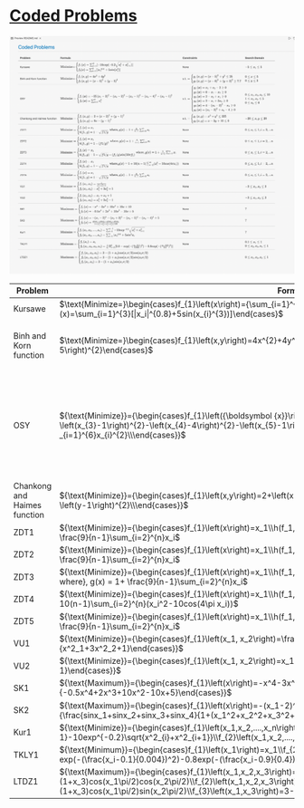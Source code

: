 
# [Coded Problems](https://en.wikipedia.org/wiki/Test_functions_for_optimization)
  


![Problem_list](Workspace/images/problem_list.png?raw=true "Title")




| Problem | Formula| Constraints|Search Domain|
|---      |----    |----         |----|
|Kursawe| $\text{Minimize=}\begin{cases}f_{1}\left(x\right)={\sum_{i=1}^{2}[-10exp(-0.2\sqrt{x_{i}^{2}+x^2_{i+1}})]} \\f_{2}(x)=\sum_{i=1}^{3}[\|x_i\|^{0.8}+5sin(x_{i}^{3})]\end{cases}$ |None |$-5\leq{}x_{1}\leq{5}$| 
|Binh and Korn function|$\text{Minimize=}\begin{cases}f_{1}\left(x,y\right)=4x^{2}+4y^{2}\\f_{2}\left(x,y\right)=\left(x-5\right)^{2}+\left(y-5\right)^{2}\end{cases}$| $\text{s.t.}=\begin{cases}g_{1}\left(x,y\right)=\left(x-5\right)^{2}+y^{2}\leq 25\\g_{2}\left(x,y\right)=\left(x-8\right)^{2}+\left(y+3\right)^{2}\geq 7.7\end{cases}$|$0\leq{x}\leq5\\0\leq{y}\leq3$|
|OSY|${\text{Minimize}}={\begin{cases}f_{1}\left({\boldsymbol {x}}\right)=-25\left(x_{1}-2\right)^{2}-\left(x_{2}-2\right)^{2}-\left(x_{3}-1\right)^{2}-\left(x_{4}-4\right)^{2}-\left(x_{5}-1\right)^{2}\\f_{2}\left({\boldsymbol {x}}\right)=\sum _{i=1}^{6}x_{i}^{2}\\\end{cases}}$|${\text{s.t.}}={\begin{cases}g_{1}\left({\boldsymbol {x}}\right)=x_{1}+x_{2}-2\geq 0\\g_{2}\left({\boldsymbol {x}}\right)=6-x_{1}-x_{2}\geq 0\\g_{3}\left({\boldsymbol {x}}\right)=2-x_{2}+x_{1}\geq 0\\g_{4}\left({\boldsymbol {x}}\right)=2-x_{1}+3x_{2}\geq 0\\g_{5}\left({\boldsymbol {x}}\right)=4-\left(x_{3}-3\right)^{2}-x_{4}\geq 0\\g_{6}\left({\boldsymbol {x}}\right)=\left(x_{5}-3\right)^{2}+x_{6}-4\geq 0\end{cases}}$|$0\leq{x_1, x_2,x_6}\leq10\\1\leq{x_5,x_3}\leq5\\0\leq{x_4}\leq{6}$|
|Chankong and Haimes function| ${\text{Minimize}}={\begin{cases}f_{1}\left(x,y\right)=2+\left(x-2\right)^{2}+\left(y-1\right)^{2}\\f_{2}\left(x,y\right)=9x-\left(y-1\right)^{2}\\\end{cases}}$| ${\text{s.t.}}={\begin{cases}g_{1}\left(x,y\right)=x^{2}+y^{2}\leq 225\\g_{2}\left(x,y\right)=x-3y+10\leq 0\\\end{cases}}$|$-20\leq{x,y}\leq20$ |
|ZDT1|${\text{Minimize}}={\begin{cases}f_{1}\left(x\right)=x_1\\h(f_1, g)= 1-\sqrt{f1/g} \\\end{cases}} \text{   where}, g(x) = 1+ \frac{9}{n-1}\sum_{i=2}^{n}x_i$|None|$0\leq{x_i}\leq{1}, i=2, ...n$|
|ZDT2|${\text{Minimize}}={\begin{cases}f_{1}\left(x\right)=x_1\\h(f_1, g)= 1-(f1/g)^2 \\\end{cases}} \text{  where}, g(x) = 1+ \frac{9}{n-1}\sum_{i=2}^{n}x_i$|None|$0\leq{x_i}\leq{1}, i=2, ...n$|
|ZDT3|${\text{Minimize}}={\begin{cases}f_{1}\left(x\right)=x_1\\h(f_1, g)= 1-\sqrt{f1/g}-(f_1/g)sin(10\pi f_1) \\\end{cases}} \text{   where}, g(x) = 1+ \frac{9}{n-1}\sum_{i=2}^{n}x_i$|None|$0\leq{x_i}\leq{1}, i=2, ...n$|
|ZDT4|${\text{Minimize}}={\begin{cases}f_{1}\left(x\right)=x_1\\h(f_1, g)= 1-\sqrt{f1/g} \\\end{cases}} \text{   where,} g(x) = 1+ 10(n-1)\sum_{i=2}^{n}(x_i^2-10cos(4\pi x_i))$|None|$0\leq{x_i}\leq{1}, i=2, ...n$|
|ZDT5|${\text{Minimize}}={\begin{cases}f_{1}\left(x\right)=x_1\\h(f_1, g)= 1-\sqrt{f1/g} \\\end{cases}} \text{   where}, g(x) = 1+ \frac{9}{n-1}\sum_{i=2}^{n}x_i$|None|$0\leq{x_i}\leq{1}, i=2, ...n$|
|VU1|${\text{Minimize}}={\begin{cases}f_{1}\left(x_1, x_2\right)=\frac{1}{x^2_1+x^2_2+1}\\f_{2}\left(x_1, x_2\right)={x^2_1+3x^2_2+1}\end{cases}}$|None|$-3\leq{x_1,x_2}\leq3$ |
|VU2|${\text{Minimize}}={\begin{cases}f_{1}\left(x_1, x_2\right)=x_1+x_2+1\\f_{2}\left(x_1, x_2\right)={x^2_1+2x^2_2-1}\end{cases}}$|None|$-3\leq{x_1,x_2}\leq3$  |
|SK1 |${\text{Maximum}}={\begin{cases}f_{1}\left(x\right)=-x^4-3x^3+10x^2+10x+10\\f_{2}\left(x\right)={-0.5x^4+2x^3+10x^2-10x+5}\end{cases}}$|None|$?$|
|SK2 |${\text{Maximum}}={\begin{cases}f_{1}\left(x\right)=-(x_1-2)^2-(x_2+3)^2-(x_3-5)^2-(x_4-4)^2+5\\f_{2}\left(x\right)={\frac{sinx_1+sinx_2+sinx_3+sinx_4}{1+(x_1^2+x_2^2+x_3^2+x_4^2)/100}}\end{cases}}$|None|$?$|
|Kur1|${\text{Minimize}}={\begin{cases}f_{1}\left(x_1,x_2,....,x_n\right)=\sum_{i=1}^{n-1}-10exp^{-0.2}\sqrt{x^2_{i}+x^2_{i+1}}\\f_{2}\left(x_1,x_2,....,x_n\right)=\sum^{n}_{i=1}\|x_i\|^{0.8}+5sin^3x_i\\\end{cases}}$|None|$?$|
|TKLY1|${\text{Minimum}}={\begin{cases}f_{1}\left(x_1\right)=x_1\\f_{2}\left(x_1,x_2,x_3,x_4\right)={\frac{1}{x_i}\Pi_{i=2}^{4}[2.0-exp(-(\frac{x_i-0.1}{0.004})^2)-0.8exp(-(\frac{x_i-0.9}{0.4})^2)]}\end{cases}}$|None|$0.1\leq{x_1}\leq1\\0\leq{x_2,x_3,x_4}\leq1$ |
|LTDZ1 |${\text{Maximum}}={\begin{cases}f_{1}\left(x_1,x_2,x_3\right)=3-(1+x_3)cos(x_1\pi/2)cos(x_2\pi/2)\\f_{2}\left(x_1,x_2,x_3\right)=3-(1+x_3)cos(x_1\pi/2)sin(x_2\pi/2)\\f_{3}\left(x_1,x_3\right)=3-(1+x_3)sin(x_1\pi/2)\end{cases}}$||$0\leq{x_1,x_2,x_3}\leq1$|


